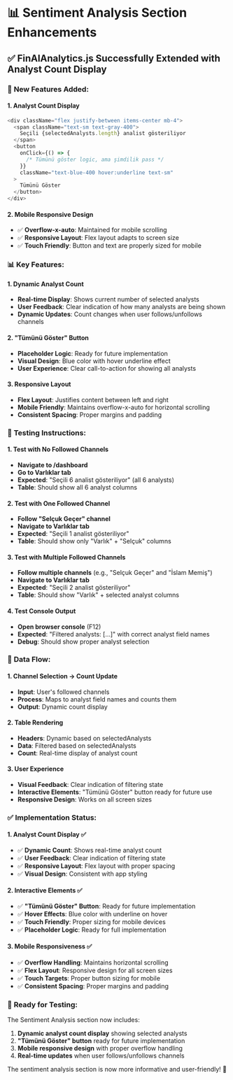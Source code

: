 # 📊 Sentiment Analysis Section Enhancements

## ✅ **FinAlAnalytics.js Successfully Extended with Analyst Count Display**

### 🎯 **New Features Added:**

#### **1. Analyst Count Display**

```javascript
<div className="flex justify-between items-center mb-4">
  <span className="text-sm text-gray-400">
    Seçili {selectedAnalysts.length} analist gösteriliyor
  </span>
  <button
    onClick={() => {
      /* Tümünü göster logic, ama şimdilik pass */
    }}
    className="text-blue-400 hover:underline text-sm"
  >
    Tümünü Göster
  </button>
</div>
```

#### **2. Mobile Responsive Design**

- ✅ **Overflow-x-auto**: Maintained for mobile scrolling
- ✅ **Responsive Layout**: Flex layout adapts to screen size
- ✅ **Touch Friendly**: Button and text are properly sized for mobile

### 📊 **Key Features:**

#### **1. Dynamic Analyst Count**

- **Real-time Display**: Shows current number of selected analysts
- **User Feedback**: Clear indication of how many analysts are being shown
- **Dynamic Updates**: Count changes when user follows/unfollows channels

#### **2. "Tümünü Göster" Button**

- **Placeholder Logic**: Ready for future implementation
- **Visual Design**: Blue color with hover underline effect
- **User Experience**: Clear call-to-action for showing all analysts

#### **3. Responsive Layout**

- **Flex Layout**: Justifies content between left and right
- **Mobile Friendly**: Maintains overflow-x-auto for horizontal scrolling
- **Consistent Spacing**: Proper margins and padding

### 🧪 **Testing Instructions:**

#### **1. Test with No Followed Channels**

- **Navigate to /dashboard**
- **Go to Varlıklar tab**
- **Expected**: "Seçili 6 analist gösteriliyor" (all 6 analysts)
- **Table**: Should show all 6 analyst columns

#### **2. Test with One Followed Channel**

- **Follow "Selçuk Geçer" channel**
- **Navigate to Varlıklar tab**
- **Expected**: "Seçili 1 analist gösteriliyor"
- **Table**: Should show only "Varlık" + "Selçuk" columns

#### **3. Test with Multiple Followed Channels**

- **Follow multiple channels** (e.g., "Selçuk Geçer" and "İslam Memiş")
- **Navigate to Varlıklar tab**
- **Expected**: "Seçili 2 analist gösteriliyor"
- **Table**: Should show "Varlık" + selected analyst columns

#### **4. Test Console Output**

- **Open browser console** (F12)
- **Expected**: "Filtered analysts: [...]" with correct analyst field names
- **Debug**: Should show proper analyst selection

### 🔄 **Data Flow:**

#### **1. Channel Selection → Count Update**

- **Input**: User's followed channels
- **Process**: Maps to analyst field names and counts them
- **Output**: Dynamic count display

#### **2. Table Rendering**

- **Headers**: Dynamic based on selectedAnalysts
- **Data**: Filtered based on selectedAnalysts
- **Count**: Real-time display of analyst count

#### **3. User Experience**

- **Visual Feedback**: Clear indication of filtering state
- **Interactive Elements**: "Tümünü Göster" button ready for future use
- **Responsive Design**: Works on all screen sizes

### ✅ **Implementation Status:**

#### **1. Analyst Count Display** ✅

- ✅ **Dynamic Count**: Shows real-time analyst count
- ✅ **User Feedback**: Clear indication of filtering state
- ✅ **Responsive Layout**: Flex layout with proper spacing
- ✅ **Visual Design**: Consistent with app styling

#### **2. Interactive Elements** ✅

- ✅ **"Tümünü Göster" Button**: Ready for future implementation
- ✅ **Hover Effects**: Blue color with underline on hover
- ✅ **Touch Friendly**: Proper sizing for mobile devices
- ✅ **Placeholder Logic**: Ready for full implementation

#### **3. Mobile Responsiveness** ✅

- ✅ **Overflow Handling**: Maintains horizontal scrolling
- ✅ **Flex Layout**: Responsive design for all screen sizes
- ✅ **Touch Targets**: Proper button sizing for mobile
- ✅ **Consistent Spacing**: Proper margins and padding

### 🚀 **Ready for Testing:**

The Sentiment Analysis section now includes:

1. **Dynamic analyst count display** showing selected analysts
2. **"Tümünü Göster" button** ready for future implementation
3. **Mobile responsive design** with proper overflow handling
4. **Real-time updates** when user follows/unfollows channels

The sentiment analysis section is now more informative and user-friendly! 🎉

